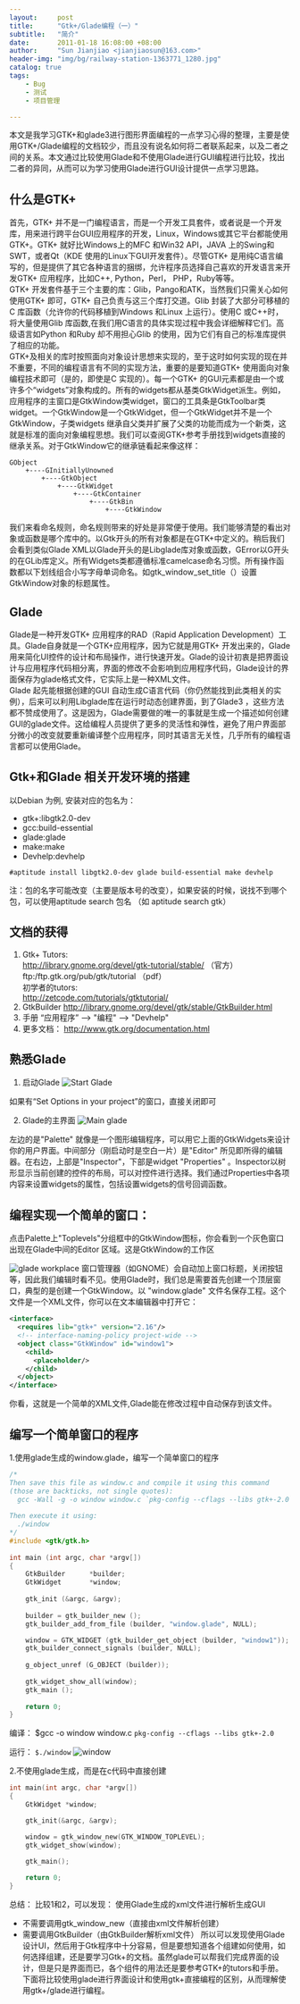```yaml
---
layout:     post
title:      "Gtk+/Glade编程（一）"  
subtitle:   "简介"
date:       2011-01-18 16:08:00 +08:00
author:     "Sun Jianjiao <jianjiaosun@163.com>"
header-img: "img/bg/railway-station-1363771_1280.jpg"
catalog: true
tags:
    - Bug
    - 测试
    - 项目管理

---
```


本文是我学习GTK+和glade3进行图形界面编程的一点学习心得的整理，主要是使用GTK+/Glade编程的文档较少，而且没有说名如何将二者联系起来，以及二者之间的关系。本文通过比较使用Glade和不使用Glade进行GUI编程进行比较，找出二者的异同，从而可以为学习使用Glade进行GUI设计提供一点学习思路。

## 什么是GTK+
  首先，GTK+ 并不是一门编程语言，而是一个开发工具套件，或者说是一个开发库，用来进行跨平台GUI应用程序的开发，Linux，Windows或其它平台都能使用GTK+。GTK+ 就好比Windows上的MFC 和Win32 API，JAVA 上的Swing和SWT，或者Qt（KDE 使用的Linux下GUI开发套件）。尽管GTK+ 是用纯C语言编写的，但是提供了其它各种语言的捆绑，允许程序员选择自己喜欢的开发语言来开发GTK+ 应用程序，比如C++, Python，Perl， PHP，Ruby等等。  
  GTK+ 开发套件基于三个主要的库：Glib，Pango和ATK，当然我们只需关心如何使用GTK+ 即可，GTK+ 自己负责与这三个库打交道。Glib 封装了大部分可移植的C 库函数（允许你的代码移植到Windows 和Linux 上运行）。使用C 或C++时，将大量使用Glib 库函数,在我们用C语言的具体实现过程中我会详细解释它们。高级语言如Python 和Ruby 却不用担心Glib 的使用，因为它们有自己的标准库提供了相应的功能。  
  GTK+及相关的库时按照面向对象设计思想来实现的，至于这时如何实现的现在并不重要，不同的编程语言有不同的实现方法，重要的是要知道GTK+ 使用面向对象编程技术即可（是的，即使是C 实现的）。每一个GTK+ 的GUI元素都是由一个或许多个“widgets”对象构成的。所有的widgets都从基类GtkWidget派生。例如，应用程序的主窗口是GtkWindow类widget，窗口的工具条是GtkToolbar类widget。一个GtkWindow是一个GtkWidget，但一个GtkWidget并不是一个GtkWindow，子类widgets 继承自父类并扩展了父类的功能而成为一个新类，这就是标准的面向对象编程思想。我们可以查阅GTK+参考手册找到widgets直接的继承关系。对于GtkWindow它的继承链看起来像这样：

```
GObject
    +----GInitiallyUnowned
        +----GtkObject
            +----GtkWidget
                +----GtkContainer
                    +----GtkBin
                        +----GtkWindow
```  
我们来看命名规则，命名规则带来的好处是非常便于使用。我们能够清楚的看出对象或函数是哪个库中的。以Gtk开头的所有对象都是在GTK+中定义的。稍后我们会看到类似Glade XML以Glade开头的是Libglade库对象或函数，GError以G开头的在GLib库定义。所有Widgets类都遵循标准camelcase命名习惯。所有操作函数都以下划线组合小写字母单词命名。如gtk_window_set_title（）设置GtkWindow对象的标题属性。

## Glade
Glade是一种开发GTK+ 应用程序的RAD（Rapid Application Development）工具。Glade自身就是一个GTK+应用程序，因为它就是用GTK+ 开发出来的，Glade用来简化UI控件的设计和布局操作，进行快速开发。Glade的设计初衷是把界面设计与应用程序代码相分离，界面的修改不会影响到应用程序代码，Glade设计的界面保存为glade格式文件，它实际上是一种XML文件。  
Glade 起先能根据创建的GUI 自动生成C语言代码（你仍然能找到此类相关的实例），后来可以利用Libglade库在运行时动态创建界面，到了Glade3 ，这些方法都不赞成使用了。这是因为，Glade需要做的唯一的事就是生成一个描述如何创建GUI的glade文件。这给编程人员提供了更多的灵活性和弹性，避免了用户界面部分微小的改变就要重新编译整个应用程序，同时其语言无关性，几乎所有的编程语言都可以使用Glade。

## Gtk+和Glade 相关开发环境的搭建
以Debian 为例, 安装对应的包名为：  

* gtk+:libgtk2.0-dev  
* gcc:build-essential  
* glade:glade  
* make:make  
* Devhelp:devhelp  

` #aptitude install libgtk2.0-dev glade build-essential make devhelp `

注：包的名字可能改变（主要是版本号的改变），如果安装的时候，说找不到哪个包，可以使用aptitude search 包名  （如 aptitude search gtk）

## 文档的获得
1. Gtk+ Tutors:  
   http://library.gnome.org/devel/gtk-tutorial/stable/   （官方）  
   ftp:/ftp.gtk.org/pub/gtk/tutorial                     （pdf）  
   初学者的tutors:  
   http://zetcode.com/tutorials/gtktutorial/  
2. GtkBuilder
   http://library.gnome.org/devel/gtk/stable/GtkBuilder.html  
3. 手册
 “应用程序” --> "编程" --> "Devhelp"  
4. 更多文档：
   http://www.gtk.org/documentation.html

## 熟悉Glade
1. 启动Glade 
![Start Glade](/img/post/gtk/start-glade.png)

如果有“Set Options in your project”的窗口，直接关闭即可

2. Glade的主界面
![Main glade](/img/post/gtk/glade-main.png)

  左边的是"Palette" 就像是一个图形编辑程序，可以用它上面的GtkWidgets来设计你的用户界面。中间部分（刚启动时是空白一片）是"Editor" 所见即所得的编辑器。在右边，上部是"Inspector"，下部是widget "Properties" 。Inspector以树形显示当前创建的控件的布局，可以对控件进行选择。我们通过Properties中各项内容来设置widgets的属性，包括设置widgets的信号回调函数。

## 编程实现一个简单的窗口：
  点击Palette上"Toplevels"分组框中的GtkWindow图标，你会看到一个灰色窗口出现在Glade中间的Editor 区域。这是GtkWindow的工作区

![glade workplace](/img/post/gtk/glade-workplace.png)
 窗口管理器（如GNOME）会自动加上窗口标题，关闭按钮等，因此我们编辑时看不见。使用Glade时，我们总是需要首先创建一个顶层窗口，典型的是创建一个GtkWindow。以 "window.glade" 文件名保存工程。这个文件是一个XML文件，你可以在文本编辑器中打开它：

```xml
<interface>
  <requires lib="gtk+" version="2.16"/>
  <!-- interface-naming-policy project-wide -->
  <object class="GtkWindow" id="window1">
    <child>
      <placeholder/>
    </child>
  </object>
</interface> 
```  

你看，这就是一个简单的XML文件,Glade能在修改过程中自动保存到该文件。

## 编写一个简单窗口的程序
1.使用glade生成的window.glade，编写一个简单窗口的程序  

```c
/*
Then save this file as window.c and compile it using this command
(those are backticks, not single quotes):
  gcc -Wall -g -o window window.c `pkg-config --cflags --libs gtk+-2.0`
  
Then execute it using:
  ./window
*/
#include <gtk/gtk.h>
 
int main (int argc, char *argv[])
{
    GtkBuilder      *builder;
    GtkWidget       *window;
 
    gtk_init (&argc, &argv);
 
    builder = gtk_builder_new ();
    gtk_builder_add_from_file (builder, "window.glade", NULL);

    window = GTK_WIDGET (gtk_builder_get_object (builder, "window1"));
    gtk_builder_connect_signals (builder, NULL);
 
    g_object_unref (G_OBJECT (builder));
        
    gtk_widget_show_all(window);                
    gtk_main ();
 
    return 0;
}
```

编译：
	$gcc -o window window.c `pkg-config --cflags --libs gtk+-2.0`

运行：
` $./window `
![window](/img/post/gtk/gtk-window.jpg)

2.不使用glade生成，而是在c代码中直接创建  

```c
int main(int argc, char *argv[])
{
    GtkWidget *window;

    gtk_init(&argc, &argv);

    window = gtk_window_new(GTK_WINDOW_TOPLEVEL);
    gtk_widget_show(window);
    
    gtk_main();

    return 0;
}
```

总结： 比较1和2，可以发现：
使用Glade生成的xml文件进行解析生成GUI  
* 不需要调用gtk_window_new（直接由xml文件解析创建）
* 需要调用GtkBuilder（由GtkBuilder解析xml文件）
      所以可以发现使用Glade设计UI，然后用于Gtk程序中十分容易，但是要想知道各个组建如何使用，如何选择组建，还是要学习Gtk+的文档。虽然glade可以帮我们完成界面的设计，但是只是界面而已，各个组件的用法还是要参考GTK+的tutors和手册。下面将比较使用glade进行界面设计和使用gtk+直接编程的区别，从而理解使用gtk+/glade进行编程。

